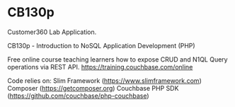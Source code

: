 # CB130p

Customer360 Lab Application.

CB130p - Introduction to NoSQL Application Development (PHP)

Free online course teaching learners how to expose CRUD and N1QL Query operations via REST API.
https://training.couchbase.com/online

Code relies on:
Slim Framework (https://www.slimframework.com)
Composer (https://getcomposer.org)
Couchbase PHP SDK (https://github.com/couchbase/php-couchbase)
